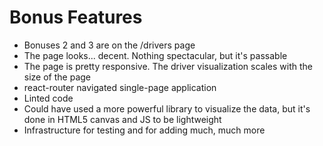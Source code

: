 # Bonus Features
+ Bonuses 2 and 3 are on the /drivers page
+ The page looks... decent. Nothing spectacular, but it's passable
+ The page is pretty responsive. The driver visualization scales with the size of the page
+ react-router navigated single-page application
+ Linted code
+ Could have used a more powerful library to visualize the data, but it's done in HTML5 canvas and JS to be lightweight
+ Infrastructure for testing and for adding much, much more
